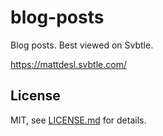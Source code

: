 # blog-posts

Blog posts. Best viewed on Svbtle.

https://mattdesl.svbtle.com/

## License

MIT, see [LICENSE.md](http://github.com/mattdesl/blog-posts/blob/master/LICENSE.md) for details.
